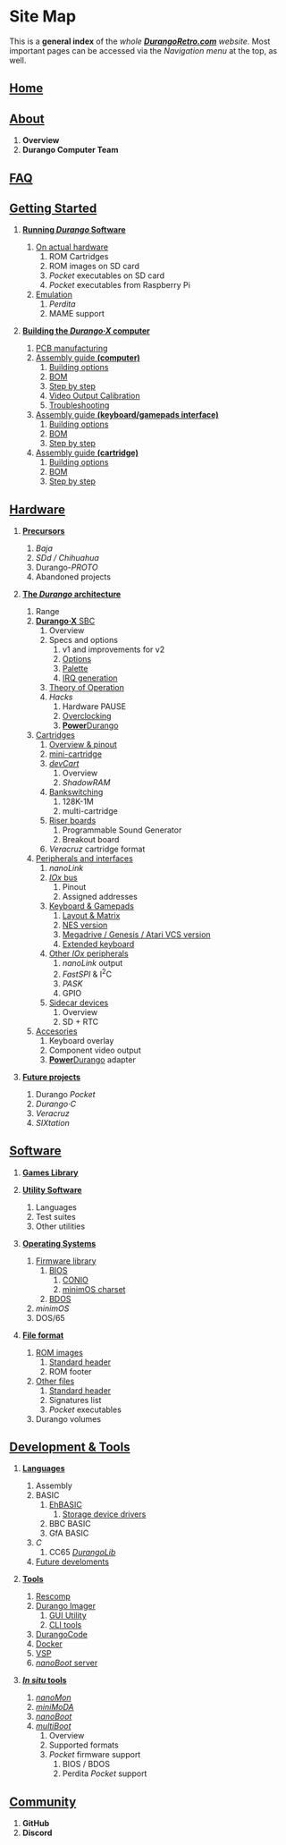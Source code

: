 # Site Map

This is a **general index** of the _whole [**DurangoRetro.com**](index.md) website_. Most important pages can be accessed via the _Navigation menu_ at the top, as well.

## [Home](index.md)

## [About](about.md)

1. **Overview**
1. **Durango Computer Team**

## [FAQ](faq.md)

## [Getting Started](started.md)

1. [**Running _Durango_ Software**](start/running.md)
	1. [On actual hardware](start/run/hard.md)
		1. ROM Cartridges
		1. ROM images on SD card
		1. _Pocket_ executables on SD card
		1. _Pocket_ executables from Raspberry Pi
	1. [Emulation](start/run/emulation.md)
		1. _Perdita_
		1. MAME support

1. [**Building the _Durango·X_ computer**](start/building.md)
	1. [PCB manufacturing](start/build/pcb.md)
	1. [Assembly guide **(computer)**](start/build/durango.md)
		1. [Building options](start/build/computer/options.md)
		1. [BOM](start/build/computer/bom.md)
		1. [Step by step](start/build/computer/steps.md)
		1. [Video Output Calibration](start/build/computer/vdu_calib.md)
		1. [Troubleshooting](start/build/computer/troubleshoot.md)
	1. [Assembly guide **(keyboard/gamepads interface)**](start/build/keyboard.md)
		1. [Building options](start/build/kbd/options.md)
		1. [BOM](start/build/kbd/bom.md)
		1. [Step by step](start/build/kbd/steps.md)
	1. [Assembly guide **(cartridge)**](start/build/cartridge.md)
		1. [Building options](start/build/cart/options.md)
		1. [BOM](start/build/cart/bom.md)
		1. [Step by step](start/build/cart/steps.md)

## [Hardware](hardware.md)

1. [**Precursors**](hard/previous.md)
	1. _Baja_
	1. _SDd / Chihuahua_
	1. Durango-*PROTO*
	1. Abandoned projects

1. [**The _Durango_ architecture**](hard/arch.md)
	1. Range
	1. [**Durango·X** SBC](hard/durango.md)
		1. Overview
		1. Specs and options
			1. v1 and improvements for v2
			1. [Options](hard/dx/options.md)
			1. [Palette](hard/dx/palette.md)
			1. [IRQ generation](hard/dx/irq.md)
		1. [Theory of Operation](hard/dx/theory.md)
		1. _Hacks_
			1. Hardware PAUSE
			1. [Overclocking](hard/dx/overclock.md)
			1. [**Power**Durango](hard/dx/power.md)
	1. [Cartridges](hard/cartridges.md)
		1. [Overview & pinout](hard/cart/pinout.md)
		1. [mini-cartridge](hard/cart/mini.md)
		1. [_devCart_](hard/cart/dev.md)
			1. Overview
			1. _ShadowRAM_
		1. [Bankswitching](hard/cart/banks.md)
			1. 128K-1M
			1. multi-cartridge
		1. [Riser boards](hard/cart/riser.md)
			1. Programmable Sound Generator
			1. Breakout board
		1. _Veracruz_ cartridge format
	1. [Peripherals and interfaces](hard/interfaces.md)
		1. _nanoLink_
		1. [_IOx_ bus](hard/bus/iox.md)
			1. Pinout
			1. Assigned addresses
		1. [Keyboard & Gamepads](hard/keyboard.md)
			1. [Layout & Matrix](hard/kbd/layout.md)
			1. [NES version](hard/kbd/nes.md)
			1. [Megadrive / Genesis / Atari VCS version](hard/kbd/md.md)
			1. [Extended keyboard](hard/kbd/ext.md)
		1. [Other _IOx_ peripherals](hard/bus/periph.md)
			1. _nanoLink_ output
			1. _FastSPI_ & I<sup>2</sup>C
			1. _PASK_
			1. GPIO
		1. [Sidecar devices](hard/bus/sidecar.md)
			1. Overview
			1. SD + RTC
	1. [Accesories](hard/acc.md)
		1. Keyboard overlay
		1. Component video output
		1. [**Power**Durango](hard/dx/power.md) adapter

1. [**Future projects**](hard/future.md)
	1. Durango _Pocket_
	1. _Durango·C_
	1. _Veracruz_
	1. _SIXtation_

## [Software](software.md)

1. [**Games Library**](soft/games.md)
1. [**Utility Software**](soft/utils.md)
	1. Languages
	1. Test suites
	1. Other utilities

1. [**Operating Systems**](soft/os.md)
	1. [Firmware library](soft/os/fw.md)
		1. [BIOS](soft/os/bios.md)
			1. [CONIO](soft/os/conio.md)
			1. [minimOS charset](soft/os/charset.md)
		1. [BDOS](soft/os/bdos.md)
	1. _minimOS_
	1. DOS/65

1. [**File format**](soft/filesys.md)
	1. [ROM images](soft/sys/rom.md)
		1. [Standard header](soft/sys/header.md)
		1. ROM footer
 	1. [Other files](soft/sys/files.md)
		1. [Standard header](soft/sys/header.md)
		1. Signatures list
		1. _Pocket_ executables
	1. Durango volumes

## [Development & Tools](tools.md)

1. [**Languages**](dev/language.md)
	1. Assembly
	1. BASIC
		1. [EhBASIC](dev/lang/ehbasic.md)
			1. [Storage device drivers](drv.md)
		1. BBC BASIC
		1. GfA BASIC
	1. _C_
		1. CC65
			[_DurangoLib_](dev/lang/durangolib.md)
	1. [Future develoments](dev/lang/other.md)

1. [**Tools**](dev/tools.md)
	1. [Rescomp](dev/tool/rescomp.md)
	1. [Durango Imager](dev/tool/imager.md)
		1. [GUI Utility](dev/tool/gui.md)
		1. [CLI tools](dev/tool/cli.md)
	1. [DurangoCode](dev/tool/durangocode.md)
	1. [Docker](dev/tool/docker.md)
	1. [VSP](dev/tool/vsp.md)
	1. [_nanoBoot_ server](dev/tool/nanoboot.md)

1. [**_In situ_ tools**](dev/insitu.md)
	1. [_nanoMon_](dev/6502/nanomon.md)
 	1. [_miniMoDA_](dev/6502/minimoda.md)
	1. [_nanoBoot_](dev/6502/nanoboot.md)
	1. [_multiBoot_](dev/6502/multiboot.md)
		1. Overview
		1. Supported formats
		1. _Pocket_ firmware support
			1. BIOS / BDOS
			1. Perdita _Pocket_ support

## [Community](community.md)

1. **GitHub**
1. **Discord**
